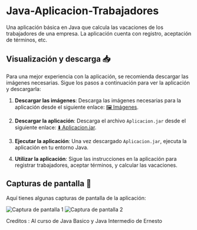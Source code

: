 # Java-Aplicacion-Trabajadores 

Una aplicación básica en Java que calcula las vacaciones de los trabajadores de una empresa. La aplicación cuenta con registro, aceptación de términos, etc.

## Visualización y descarga 📥

Para una mejor experiencia con la aplicación, se recomienda descargar las imágenes necesarias. Sigue los pasos a continuación para ver la aplicación y descargarla:

1. **Descargar las imágenes**: Descarga las imágenes necesarias para la aplicación desde el siguiente enlace: [🖼️ Imágenes](https://github.com/Dev-Asfix/Java-Aplicacion/tree/main/images).

2. **Descargar la aplicación**: Descarga el archivo `Aplicacion.jar` desde el siguiente enlace: [⬇️ Aplicacion.jar](https://github.com/Dev-Asfix/Java-Aplicacion/blob/main/Aplicacion.jar).

3. **Ejecutar la aplicación**: Una vez descargado `Aplicacion.jar`, ejecuta la aplicación en tu entorno Java.

4. **Utilizar la aplicación**: Sigue las instrucciones en la aplicación para registrar trabajadores, aceptar términos, y calcular las vacaciones.

## Capturas de pantalla 📸

Aquí tienes algunas capturas de pantalla de la aplicación:

![Captura de pantalla 1](link-a-captura1.png)
![Captura de pantalla 2](link-a-captura2.png)

Creditos : Al curso de Java Basico y Java Intermedio de Ernesto 

